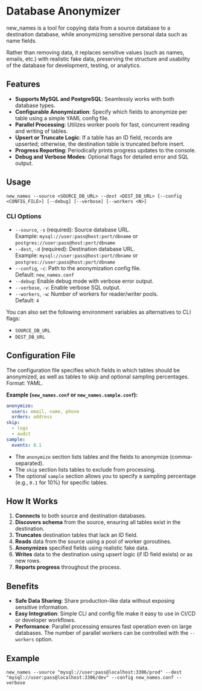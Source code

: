 # Database Anonymizer

new_names is a tool for copying data from a source database to a destination database, while anonymizing sensitive
personal data such as name fields.

Rather than removing data, it replaces sensitive values (such as names, emails, etc.) with realistic fake data, preserving the structure and usability of the database for development, testing, or analytics.

## Features

- **Supports MySQL and PostgreSQL**: Seamlessly works with both database types.
- **Configurable Anonymization**: Specify which fields to anonymize per table using a simple YAML config file.
- **Parallel Processing**: Utilizes worker pools for fast, concurrent reading and writing of tables.
- **Upsert or Truncate Logic**: If a table has an ID field, records are upserted; otherwise, the destination table is truncated before insert.
- **Progress Reporting**: Periodically prints progress updates to the console.
- **Debug and Verbose Modes**: Optional flags for detailed error and SQL output.

## Usage

```
new_names --source <SOURCE_DB_URL> --dest <DEST_DB_URL> [--config <CONFIG_FILE>] [--debug] [--verbose] [--workers <N>]
```

### CLI Options

- `--source`, `-s` (required): Source database URL.  
  Example: `mysql://user:pass@host:port/dbname` or `postgres://user:pass@host:port/dbname`
- `--dest`, `-d` (required): Destination database URL.  
  Example: `mysql://user:pass@host:port/dbname` or `postgres://user:pass@host:port/dbname`
- `--config`, `-c`: Path to the anonymization config file.  
  Default: `new_names.conf`
- `--debug`: Enable debug mode with verbose error output.
- `--verbose`, `-v`: Enable verbose SQL output.
- `--workers`, `-w`: Number of workers for reader/writer pools.  
  Default: `4`

You can also set the following environment variables as alternatives to CLI flags:
- `SOURCE_DB_URL`
- `DEST_DB_URL`

## Configuration File

The configuration file specifies which fields in which tables should be anonymized, as well as tables to skip and optional sampling percentages.  
Format: YAML.

**Example (`new_names.conf` or `new_names.sample.conf`):**
```yaml
anonymize:
  users: email, name, phone
  orders: address
skip:
  - logs
  - audit
sample:
  events: 0.1
```

- The `anonymize` section lists tables and the fields to anonymize (comma-separated).
- The `skip` section lists tables to exclude from processing.
- The optional `sample` section allows you to specify a sampling percentage (e.g., `0.1` for 10%) for specific tables.

## How It Works

1. **Connects** to both source and destination databases.
2. **Discovers schema** from the source, ensuring all tables exist in the destination.
3. **Truncates** destination tables that lack an ID field.
4. **Reads** data from the source using a pool of worker goroutines.
5. **Anonymizes** specified fields using realistic fake data.
6. **Writes** data to the destination using upsert logic (if ID field exists) or as new rows.
7. **Reports progress** throughout the process.

## Benefits

- **Safe Data Sharing**: Share production-like data without exposing sensitive information.
- **Easy Integration**: Simple CLI and config file make it easy to use in CI/CD or developer workflows.
- **Performance**: Parallel processing ensures fast operation even on large databases. The number of parallel workers can be controlled with the `--workers` option.

## Example

```
new_names --source "mysql://user:pass@localhost:3306/prod" --dest "mysql://user:pass@localhost:3306/dev" --config new_names.conf --verbose
```
